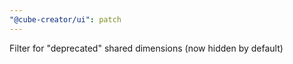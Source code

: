 ```yaml
---
"@cube-creator/ui": patch
---
```


Filter for "deprecated" shared dimensions (now hidden by default)
